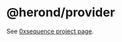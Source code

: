 @herond/provider
====================

See [0xsequence project page](https://github.com/minhnd410/herond.js).
